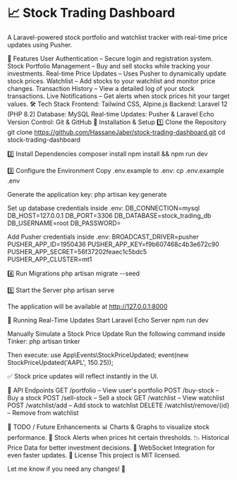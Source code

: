 # 📈 Stock Trading Dashboard
A Laravel-powered stock portfolio and watchlist tracker with real-time price updates using Pusher.

🚀 Features
User Authentication – Secure login and registration system.
Stock Portfolio Management – Buy and sell stocks while tracking your investments.
Real-time Price Updates – Uses Pusher to dynamically update stock prices.
Watchlist – Add stocks to your watchlist and monitor price changes.
Transaction History – View a detailed log of your stock transactions.
Live Notifications – Get alerts when stock prices hit your target values.
🛠️ Tech Stack
Frontend: Tailwind CSS, Alpine.js
Backend: Laravel 12 (PHP 8.2)
Database: MySQL
Real-time Updates: Pusher & Laravel Echo
Version Control: Git & GitHub
📂 Installation & Setup
1️⃣ Clone the Repository
git clone https://github.com/HassaneJaber/stock-trading-dashboard.git
cd stock-trading-dashboard

2️⃣ Install Dependencies
composer install
npm install && npm run dev

3️⃣ Configure the Environment
Copy .env.example to .env:
cp .env.example .env

Generate the application key:
php artisan key:generate

Set up database credentials inside .env:
DB_CONNECTION=mysql
DB_HOST=127.0.0.1
DB_PORT=3306
DB_DATABASE=stock_trading_db
DB_USERNAME=root
DB_PASSWORD=

Add Pusher credentials inside .env:
BROADCAST_DRIVER=pusher
PUSHER_APP_ID=1950436
PUSHER_APP_KEY=f9b607468c4b3e672c90
PUSHER_APP_SECRET=56f37202feaec1c5bdc5
PUSHER_APP_CLUSTER=mt1

4️⃣ Run Migrations
php artisan migrate --seed

5️⃣ Start the Server
php artisan serve

The application will be available at http://127.0.0.1:8000

📡 Running Real-Time Updates
Start Laravel Echo Server
npm run dev

Manually Simulate a Stock Price Update
Run the following command inside Tinker:
php artisan tinker

Then execute:
use App\Events\StockPriceUpdated;
event(new StockPriceUpdated('AAPL', 150.25));

✅ Stock price updates will reflect instantly in the UI.

📜 API Endpoints
GET /portfolio – View user's portfolio
POST /buy-stock – Buy a stock
POST /sell-stock – Sell a stock
GET /watchlist – View watchlist
POST /watchlist/add – Add stock to watchlist
DELETE /watchlist/remove/{id} – Remove from watchlist

📌 TODO / Future Enhancements
📊 Charts & Graphs to visualize stock performance.
📅 Stock Alerts when prices hit certain thresholds.
📉 Historical Price Data for better investment decisions.
📢 WebSocket Integration for even faster updates.
📄 License
This project is MIT licensed.

Let me know if you need any changes! 🚀
